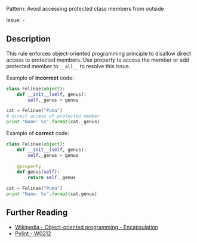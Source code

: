 Pattern: Avoid accessing protected class members from outside

Issue: -

## Description

This rule enforces object-oriented programming principle to disallow direct access to protected members. Use property to access the member or add protected member to `__all__` to resolve this issue.


Example of **incorrect** code:

```python
class Felinae(object):
    def __init__(self, genus):
        self._genus = genus

cat = Felinae("Puma")
# direct access of protected member
print "Name: %s".format(cat._genus)
```

Example of **correct** code:


```python
class Felinae(object):
    def __init__(self, genus):
        self._genus = genus
        
    @property
    def genus(self):
        return self._genus        

cat = Felinae("Puma")
print "Name: %s".format(cat.genus)
```

## Further Reading

* [Wikipedia - Object-oriented programming - Encapsulation](https://en.wikipedia.org/wiki/Object-oriented_programming#Encapsulation)
* [Pylint - W0212](http://pylint-messages.wikidot.com/messages:w0212)
